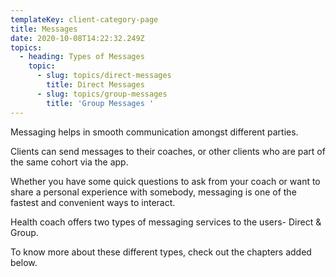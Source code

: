 ```yaml
---
templateKey: client-category-page
title: Messages
date: 2020-10-08T14:22:32.249Z
topics:
  - heading: Types of Messages
    topic:
      - slug: topics/direct-messages
        title: Direct Messages
      - slug: topics/group-messages
        title: 'Group Messages '
---
```

Messaging helps in smooth communication amongst different parties. 

Clients can send messages to their coaches, or other clients who are part of the same cohort via the app. 

Whether you have some quick questions to ask from your coach or want to share a personal experience with somebody, messaging is one of the fastest and convenient ways to interact.

Health coach offers two types of messaging services to the users- 
Direct & Group. 

To know more about these different types, check out the chapters added below.
